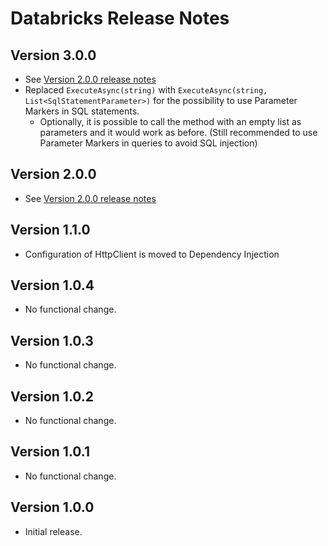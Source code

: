 # Databricks Release Notes

## Version 3.0.0

- See [Version 2.0.0 release notes](./version_3_0_0.md)
- Replaced `ExecuteAsync(string)` with `ExecuteAsync(string, List<SqlStatementParameter>)` for the possibility to use Parameter Markers in SQL statements.
    - Optionally, it is possible to call the method with an empty list as parameters and it would work as before. (Still recommended to use Parameter Markers in queries to avoid SQL injection)

## Version 2.0.0

- See [Version 2.0.0 release notes](./version_2_0_0.md)

## Version 1.1.0

- Configuration of HttpClient is moved to Dependency Injection

## Version 1.0.4

- No functional change.

## Version 1.0.3

- No functional change.

## Version 1.0.2

- No functional change.

## Version 1.0.1

- No functional change.

## Version 1.0.0

- Initial release.
